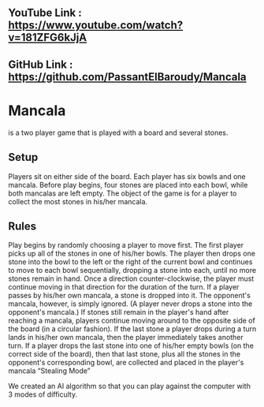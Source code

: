 ## YouTube Link : https://www.youtube.com/watch?v=181ZFG6kJjA
## GitHub Link : https://github.com/PassantElBaroudy/Mancala

# Mancala 
is a two player game that is played with a board and several stones.

## Setup
Players sit on either side of the board. Each player has six bowls and one mancala. Before play begins, four stones are placed into each bowl, while both mancalas are left empty. The object of the game is for a player to collect the most stones in his/her mancala.

## Rules
Play begins by randomly choosing a player to move first. The first player picks up all of the stones in one of his/her bowls. The player then drops one stone into the bowl to the left or the right of the current bowl and continues to move to each bowl sequentially, dropping a stone into each, until no more stones remain in hand. Once a direction counter-clockwise, the player must continue moving in that direction for the duration of the turn. If a player passes by his/her own mancala, a stone is dropped into it. The opponent's mancala, however, is simply ignored. (A player never drops a stone into the opponent's mancala.) If stones still remain in the player's hand after reaching a mancala, players continue moving around to the opposite side of the board (in a circular fashion).
If the last stone a player drops during a turn lands in his/her own mancala, then the player immediately takes another turn.
If a player drops the last stone into one of his/her empty bowls (on the correct side of the board), then that last stone, plus all the stones in the opponent's corresponding bowl, are collected and placed in the player's mancala “Stealing Mode”

We created an AI algorithm so that you can play against the computer with 3 modes of difficulty.
